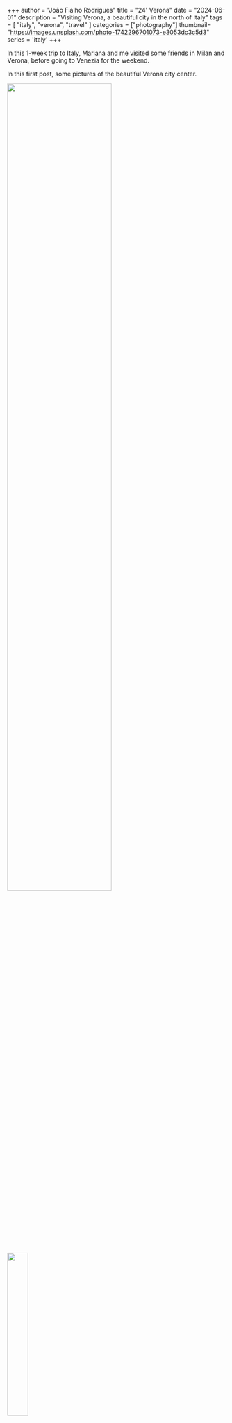 +++
author = "João Fialho Rodrigues"
title = "24' Verona"
date = "2024-06-01"
description = "Visiting Verona, a beautiful city in the north of Italy"
tags = [
    "italy", "verona", "travel"
]
categories = ["photography"]
thumbnail= "https://images.unsplash.com/photo-1742296701073-e3053dc3c5d3"
series = 'italy'
+++

In this 1-week trip to Italy, Mariana and me visited some friends in Milan and Verona, before going to Venezia for the weekend.

In this first post, some pictures of the beautiful Verona city center.

<div class="image-row">
    <img src="https://images.unsplash.com/photo-1742296701127-85a771b651cc" width="69%"/>
    <img src="https://images.unsplash.com/photo-1742296701146-fbbc4004ec70" width="31%"/>
</div>

*Ponte Pietra and Dante Alighieri statue*

<div class="image-row">
    <img src="https://images.unsplash.com/photo-1742296701073-e3053dc3c5d3" width="56%"/>
    <img src="https://images.unsplash.com/photo-1742296701119-383699c9534a" width="44%"/>
</div>

*Climbing up to Castel San Pietro*

<div class="image-row">
    <img src="https://images.unsplash.com/photo-1742296701061-5a4289495a6c" width="60%"/>
    <img src="https://images.unsplash.com/photo-1742296903365-ea88ddb9c636" width="40%"/>
</div>
